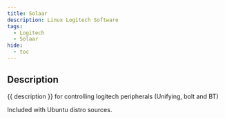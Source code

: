 ```yaml
---
title: Solaar
description: Linux Logitech Software 
tags:
  - Logitech
  - Solaar
hide:
  - toc
---
```


## Description

{{ description }} for controlling logitech peripherals (Unifying, bolt and BT)

Included with Ubuntu distro sources.
